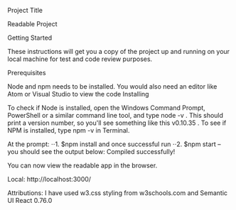 Project Title

Readable Project

Getting Started

These instructions will get you a copy of the project up and running on your local machine for test and code review purposes.

Prerequisites

Node and npm needs to be installed. You would also need an editor like Atom or Visual Studio to view the code
Installing

To check if Node is installed, open the Windows Command Prompt, PowerShell or a similar command line tool, and type node -v . This should print a version number, so you'll see something like this v0.10.35 . To see if NPM is installed, type npm -v in Terminal.

At the prompt: ⋅⋅1. $npm install and once successful run ⋅⋅2. $npm start – you should see the output below: Compiled successfully!

You can now view the readable app in the browser.

Local: http://localhost:3000/

Attributions: I have used  w3.css styling from w3schools.com and Semantic UI React 0.76.0